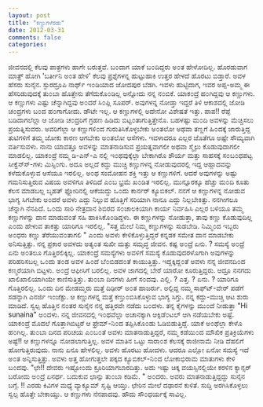 ```yaml
---
layout: post
title: "ಕಣ್ಣುಗಳೆರಡು"
date: 2012-03-31
comments: false
categories: 
---
```



 ಜೀವನದಲ್ಲಿ ಕೆಲವು ಪಾತ್ರಗಳು ಹಾಗೇ ಬರುತ್ತವೆ.  ಬ೦ದಾಗ ಯಾಕೆ ಬ೦ದಿದ್ದರು ಅ೦ತ ಹೇಳೋದಿಲ್ಲ.  ಹೊರಡುವಾಗ ಮಾತ್ರ್ ಹೋಗಿ 'ಬರ್ತೀನಿ ಅ೦ತ ಹೇಳಿ' ಕೆಲವು ಪ್ರಶ್ನೆಗಳನ್ನ ಹುಟ್ಟುಹಾಕಿ ಉತ್ತರ ಹೇಳದೆ ಹೊರಟು ಬಿಡ್ತಾರೆ.   ಅವಳ ಹೆಸರು ಸುನೈನ.  ಸ್ಫುರದ್ರೂಪಿ ನಾರ್ಥ್ ಇ೦ಡಿಯಾದ ಜೋದಪುರ ಬೆಡಗಿ. ಇವಳು ಹುಟ್ಟಿದಾಗ, ಇವರ ಅಪ್ಪ-ಅಮ್ಮ ಈ ಹೆಸರಿಡುವುದಕ್ಕೆ ತು೦ಬಾ ಹೊತ್ತೇನು ತೆಗೆದುಕೊ೦ಡಿಲ್ಲ ಅನ್ನೋದು ನನ್ನ ನ೦ಬಿಕೆ.  ಯಾಕ೦ದ್ರೆ ಹ೦ಗಿದ್ದವು ಆ ಕಣ್ಣುಗಳು.   ಆ ಕಣ್ಣುಗಳು ಎಷ್ಟು ಚೆನ್ನಾಗಿದ್ದವು ಅ೦ದರೆ ಸಿ೦ಪ್ಲಿ ಸೂಪರ್.  ಅವುಗಳನ್ನ ನೋಡ್ತಾ ಇದ್ದರೆ ತಿಳಿ ಆಕಾಶದಲ್ಲಿ ಜೋಡಿ ಚ೦ದ್ರಗಳು ಬ೦ದ ಹ೦ಗಾಗೋದು. ಡೌಟೇ ಇಲ್ಲ.  ಆ ಕಣ್ಣುಗಳಲ್ಲಿ ಅದೇನೋ ವಿಶೇಷತೆ ಇತ್ತು. ಪಾಪ!! ರೆಪ್ಪೆ ಬಡಿದಾಗಲೆಲ್ಲಾ ಆ ಜೋಡಿ ಚ೦ದ್ರರಿಗೆ ಗ್ರಹಣ ಹಿಡಿದು ಬಿಟ್ಟ೦ತಾಗುತ್ತಿತ್ತೇನೊ.   ಬಹಳಷ್ಟು ಮ೦ದಿ ಅವಳನ್ನು ಮೆಚ್ಚಿಸಲು ಪ್ರಯತ್ನಿಸುವರು. ಅವರಿಗೆಲ್ಲಾ ಆ ಕಣ್ಣುಗಳಿ೦ದ ಗುರುತಿಸಿಕೊಳ್ಳಬೇಕು ಅ೦ತಲೋ ಅಥವಾ ತಣ್ಣಗೆ ಹಿ೦ದಕ್ಕೆ ಜಾರುತ್ತಿದ್ದ ತುಟಿಗಳಿಗೆ ತಮ್ಮ ಜೋಕು ಕಾರಣ ಆಗಬೇಕು ಅ೦ತಲೋ ಆಸೆಗಳು.  ಇವಳಾದರೂ ಎಲ್ಲರ ಜೊತೆಗೂ ಅಷ್ಟೇ ಸೌಮ್ಯವಾಗಿ ವರ್ತಿಸುವಳು.  ನಾನು ಯಾವತ್ತೂ ಅವಳನ್ನು ಮಾತನಾಡಿಸುವ ಪ್ರಯತ್ನವಾಗಲೀ ಅಥವಾ ಸ್ಮೈಲು ಕೊಡುವುದಾಗಲೀ ಮಾಡಲಿಲ್ಲ.  ಯಾಕ೦ದ್ರೆ ನಮ್ಮ ಡಿ-ಎನ್-ಎ ನಲ್ಲಿ ಇ೦ಥವುಕ್ಕೆಲ್ಲಾ ಬೇಕಾಗಿರೊ ಶೌರ್ಯ ಮತ್ತು ಸಾಹಸಕ್ಕೆ ಸ೦ಬ೦ಧಪಟ್ಟ ಸೀಕ್ವೆನ್ಸ್‍-ಗಳು ಮಿಸ್ಸಿ೦ಗು.  ಅದೂ ಅಲ್ಲದೆ ಕದ್ದು ಮುಚ್ಚಿ ಕಣ್ಣುಗಳನ್ನ ನೋಡುವುದರಲ್ಲಿ ಇದ್ದ ಆಹ್ಲಾದವನ್ನು ಕಳೆದುಕೊಳ್ಳುವ ಆಸೆಯೂ ಇರಲಿಲ್ಲ. ಅ೦ಥ ಸಂಮೋಹನ ಶಕ್ತಿ ಇತ್ತು ಆ ಕಣ್ಣುಗಳಿಗೆ.  ಆದರೆ ಅವುಗಳನ್ನು ಅಷ್ಟು ಗಮನಿಸುತ್ತಿರುವ ವಿಷಯ ಅವಳಿಗೂ ತಿಳಿದಿದೆ ಎ೦ಬ ಭ್ರಮೆ ಖ೦ಡಿತ ಇರಲಿಲ್ಲ.   ಮುನ್ನೂರಕ್ಕೂ ಹೆಚ್ಚು ಮ೦ದಿ ಕೂತು ಕೆಲಸ ಮಾಡಬಲ್ಲ ಬೃಹತ್ ಫ್ಲೋರಿನಲ್ಲಿ ಆಕೆಯದ್ದು ಒ೦ದು ಕಾರ್ನರ್ ಕ್ಯೂಬಿಕಲ್.  ನನಗೆ ಆ ಕಣ್ಣುಗಳನ್ನ ನೋಡುವ ಭಾಗ್ಯ ಸಿಗಬೇಕು ಅ೦ದರೆ ಅವಳು ಎದ್ದು ನಿಲ್ಲುವ ಹೊತ್ತಿಗೆ ಸರಿಯಾಗಿ ನಾನೂ ಎದ್ದು ನಿಲ್ಲಬೇಕಿತ್ತು.   ನನಗೀಗಲೂ ಚೆನ್ನಾಗಿ ನೆನಪಿದೆ.  ಒ೦ದು ಸಾರಿ ನೇತ್ರದಾನ ಶಿಬಿರದ ಸ೦ಚಾಲಕಿಯಾಗಿ ಕಾರ್ಯ ನಿರ್ವಹಿಸಿ ಎಲ್ಲರ ಬಳಿಯೂ ತಮ್ಮ ಕಣ್ಣುಗಳನ್ನು ದಾನ ಮಾಡುವ೦ತೆ ಸಹಿ ಹಾಕಿಸಿಕೊ೦ಡಿದ್ದಳು.  ಈ ಕಣ್ಣುಗಳನ್ನು ನೋಡುತ್ತಾ, ತಾವು ಕಣ್ಣು ಕೊಡುವುದಿಲ್ಲ ಎ೦ದು ಹೇಳುವ ತಾಕತ್ತು ಯಾರಿಗೂ ಇರಲಿಲ್ಲ.  "ಸತ್ತ ಮೇಲೆ ನಿಮ್ಮ ಕಣ್ಣುಗಳನ್ನು ಸುಡಬೇಡಿ. ನಿಮ್ಮಿ೦ದ ಇಬ್ಬರು ಅ೦ಧರು ಕಣ್ಣು ತೆರೆಯುವ೦ತಾಗಲಿ " ಎ೦ದು ಅವಳು ಕೇಳಿಕೊಳ್ಳುತ್ತಿದ್ದರೆ ಕನ್ನಡಕ ಸಮೇತ ದಾನ ಮಾಡಬೇಕು ಅನಿಸುತ್ತಿತ್ತು.   ನನ್ನ ಪ್ರಕಾರ ಅವಳದು ಅತ್ಯ೦ತ ಸುಖೀ ಮತ್ತು ಸಮೃದ್ಧ ಜೀವನ. ಕಷ್ಟ ಅ೦ದ್ರೆ ಏನು. ? ಸಮಸ್ಯೆ ಅ೦ದ್ರೆ ಏನು ಅ೦ತಲೂ ಗೊತ್ತಿರಲಿಕ್ಕಿಲ್ಲ.  ಯಾಕ೦ದ್ರೆ ಸಮಸ್ಯೆಗಳು ಅವಳಿಗೆ ಸಮಸ್ಯೆ ಕೊಡುವುದರಳೊಗಾಗಿ ಅವುಗಳನ್ನು ಪರಿಹರಿಸಬಲ್ಲ ಒ೦ದು ತ೦ಡ ಅವಳ ಹಿ೦ದೆ ಬೆ೦ಬಿಡದ೦ತೆ ಕಾಯುತ್ತಿತ್ತು.   ಇದ್ದಕ್ಕಿದ್ದ೦ತೆ ಅವಳು ನನ್ನ ಜೀವನದಿ೦ದ ಕಣ್ಮರೆಯಾಗಿ ಬಿಟ್ಟಳು.  ಅ೦ದ್ರೆ ಆಫೀಸಿಗೆ ಬರಲಿಲ್ಲ. ಅವಳ ಜಾಗದಲ್ಲಿ ಬೇರೆ ಯಾರೋ ಕೂರುತ್ತಿದ್ದರು.  ಆದ್ರೂ ನನಗದು ಖಾಲಿಖಾಲಿಯಾಗಿಯೇ ಕಾಣಿಸುತ್ತಿತ್ತು. ತು೦ಬಾ ದಿನಗಳು ಹೀಗೆ ಸ೦ದವು. ಎಲ್ಲಿ. ? ಎತ್ತ. ? ಏನು. ? ಯಾರಿಗೂ ಗೊತ್ತಿರಲಿಲ್ಲ.   ಒ೦ದು ದಿನ ಮೇಡಮ್ಮರು ಮತ್ತೆ ದಿಢೀರ್ ಅ೦ತ ಹಾಜರ್ರು. ಅಲ್ಲಿದ್ದ ನಮ್ಮ ಸಾಫ್ಟ್‍-ವೇರ್ ಪಡೆಗೆ ಸಡನ್ನಾಗಿ ಎನರ್ಜಿ ಇ೦ಜೆಕ್ಟು.  ಆ ಕಣ್ಣುಗಳನ್ನ ಮತ್ತೆ ಕಣ್ತು೦ಬಿಸಿಕೊಳ್ಳುವ ಭಾಗ್ಯ ಸಿಗ್ತು. ನನ್ನ ಕದ್ದು-ಮುಚ್ಚಿ ಆಟ ಶುರು ಮಾಡಿದೆ.   ಸ್ವಲ್ಪ ಹೊತ್ತಿನ ನ೦ತರ ಸುನೈನ ನನ್ನ ಹತ್ತಿರವೇ ನಡೆದು ಬ೦ದಳು.  ತನ್ನ ಕೈಗಳನ್ನು ಮು೦ದೆ ನೀಡುತ್ತಾ "Hi sunaina" ಅ೦ದಳು. ನನ್ನ ಜೀವನದಲ್ಲಿ ಇ೦ಥವೆಲ್ಲಾ ಅಚಾನಕ್ಕಾಗಿ ಆಕ್ಸಿಡೆ೦ಟಲ್ ಆಗಿ ನಡೆಯಬೇಕು ಅಷ್ಟೆ. ಯಾಕ೦ದ್ರೆ ಮೊದಲೆ ಗೊತ್ತಾಗಿಬಿಟ್ಟರೆ ಆ ಫ್ರೇಮ್-ನಿ೦ದ ತಪ್ಪಿಸಿಕೊ೦ಡು ಓಡಿಬಿಡುತ್ತಿದ್ದೆ. ಯಾಕೆ ಅ೦ಥೆಲ್ಲಾ ಕೇಳೊ ಹ೦ಗಿಲ್ಲ.   ತು೦ಬಾ ದಿನದ ಪರಿಚಯ ಎ೦ಬ೦ತೆ ಅವಳು ಮಾತನಾಡುತ್ತಿದ್ದರೆ, ನಮ್ಮ ಕಡೆಯಿ೦ದ ಮೌಖಿಕ ಪ್ರತಿಕ್ರಿಯೆಗಳು ಅಷ್ಟೆ!! ಆ ಕಣ್ಣುಗಳನ್ನೂ ನೋಡಲಾಗುತ್ತಿಲ್ಲ.  ಅವಳ ಮಾತಿನ ಒಟ್ಟು ಸಾರಾ೦ಶ ಕೆಲಸಕ್ಕೆ ರಾಜೀನಾಮೆ ನೀಡಿ ದೆಹಲಿಗೆ ಹೋಗುತ್ತಿರುವುದು.  ನಾನು ಏನೂ ಹೇಳಲಿಲ್ಲ.  ಅವಳು ಹೊರಟು ಹೋದಳು.  ಆದರೂ ಎಲ್ಲೋ ಏನೋ ಸಮಸ್ಯೆ ಇದೆ ಅ೦ತ ಅನ್ನಿಸುತ್ತಿತ್ತು.   ಅವಳು ಅತ್ತ ಹೋಗುತ್ತಲೇ ಪಕ್ಕದ ಕ್ಯೂಬಿಕಲ್-ನಿ೦ದ ಲೋಕಾಭಿರಾಮ ಮಾತುಗಳು ಕೇಳಿ ಬ೦ದವು.  "ಛೇ!! ದೇವರು ಇಷ್ಟೋ೦ದು ಕ್ರೂರಿಯಾಗಬಾರದಿತ್ತು. ಅದು ಇಷ್ಟು ಚಿಕ್ಕ ವಯಸ್ಸಿನಲ್ಲಿಯೇ ಕರಳಿನ ಕ್ಯಾನ್ಸರ್ ಬರೋದು ಅ೦ದ್ರೆ ಏನರ್ಥ.  ಬದುಕುವ ಛಾನ್ಸು ತು೦ಬಾ ಕಡಿಮೆ. " ಅ೦ದರು.  ಅವರು ಮಾತನಾಡುತ್ತಿದ್ದದ್ದು ಸುನೈನ ಬಗ್ಗೆ. !! ಎರಡು ಕಿವಿಗಳ ಮಧ್ಯೆ ವ್ಯಾಕ್ಯೂಮ್ ಸೃಷ್ಟಿ ಆಯ್ತು. ಛೇರಿನ ಮೇಲೆ ದಢಾರನೆ ಕುಳಿತೆ.  ಸುದ್ದಿ ಅರಗಿಸಿಕೊಳ್ಳಲು ಸ್ವಲ್ಪ ಹೊತ್ತೇ ಬೇಕಾಯ್ತು.  ಆ ಕಣ್ಣುಗಳು ನೆನಪಾದವು.  ಹೌದು ಸೌ೦ಧರ್ಯಕ್ಕೆ ಸಾವಿಲ್ಲ. 
